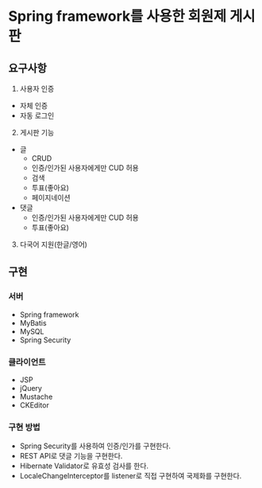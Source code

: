 # Spring framework를 사용한 회원제 게시판


## 요구사항
1. 사용자 인증
* 자체 인증
* 자동 로그인
2. 게시판 기능
* 글
	* CRUD
	* 인증/인가된 사용자에게만 CUD 허용
	* 검색
	* 투표(좋아요)
	* 페이지네이션
* 댓글
	* 인증/인가된 사용자에게만 CUD 허용
	* 투표(좋아요)
3. 다국어 지원(한글/영어)

## 구현
### 서버
* Spring framework
* MyBatis
* MySQL
* Spring Security
### 클라이언트
* JSP
* jQuery
* Mustache
* CKEditor

### 구현 방법
* Spring Security를 사용하여 인증/인가를 구현한다.
* REST API로 댓글 기능을 구현한다.
* Hibernate Validator로 유효성 검사를 한다.
* LocaleChangeInterceptor를 listener로 직접 구현하여 국제화를 구현한다.
